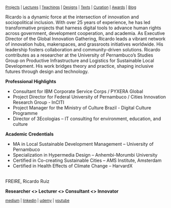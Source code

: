 <small>[Projects](projects.html) | [Lectures](lectures.html) | [Teachings](teachings.html) | [Designs](designs.html) | [Texts](texts.html) | [Curation](curation.html) | [Awards](awards.html) | <a href="https://readruiz.medium.com/" target="_blank">Blog</a></small>


Ricardo is a dynamic force at the intersection of innovation and sociopolitical inclusion. With over 25 years of experience, he has led transformative projects that harness digital tools to advance human rights across government, development cooperation, and academia. As Executive Director of the Global Innovation Gathering, Ricardo leads a vibrant network of innovation hubs, makerspaces, and grassroots initiatives worldwide. His leadership fosters collaboration and community-driven solutions. Ricardo contributes as a researcher at the University of Pernambuco’s Studies Group on Productive Infrastructure and Logistics for Sustainable Local Development. His work bridges theory and practice, shaping inclusive futures through design and technology.

**Professional Highlights**  
- Consultant for IBM Corporate Service Corps / PYXERA Global  
- Project Director for Federal University of Pernambuco / Cities Innovation Research Group - InCITI  
- Project Manager for the Ministry of Culture Brazil - Digital Culture Programme  
- Director of 3Ecologias – IT consulting for environment, education, and culture

**Academic Credentials**  
- MA in Local Sustainable Development Management – University of Pernambuco  
- Specialization in Hypermedia Design – Anhembi-Morumbi University  
- Certified in Co-creating Sustainable Cities – AMS Institute, Amsterdam  
- Certified in Health Effects of Climate Change – HarvardX  


<br>
FREIRE, Ricardo Ruiz 

**Researcher <> Lecturer <> Consultant <> Innovator**

<small>[medium](http://medium.com/@readruiz/) | [linkedin](https://www.linkedin.com/in/ricardoruizfreire/) | [udemy](https://www.udemy.com/user/ricardo-ruiz-freire-2/) | [youtube](https://www.youtube.com/channel/UCiYmPKUDiuqjCEqM_6taKGg)</small>
